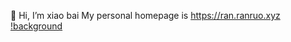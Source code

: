 👋 Hi, I’m xiao bai
My personal homepage is https://ran.ranruo.xyz
[!background](https://xiao--bai.oss-cn-guangzhou.aliyuncs.com/img/background4.JPG)

<!---
Very-White/Very-White is a ✨ special ✨ repository because its `README.md` (this file) appears on your GitHub profile.
You can click the Preview link to take a look at your changes.
--->

